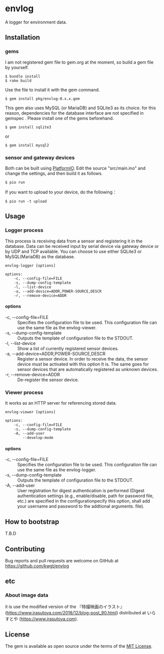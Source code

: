 # envlog
A logger for environment data.

## Installation
### gems
I am not registered gem file to gem.org at the moment, so build  a gem file by yourself.

```
$ bundle install
$ rake build
```

Use the file to install it with the gem command.

```
$ gem install pkg/envlog-0.x.x.gem
```

This gem also uses MySQL (or MariaDB) and SQLite3 as its choice. for this reason, dependencies for the database interface are not specified in gemspec . Please install one of the gems beforehand.

```
$ gem install sqlite3
```
or
```
$ gem install mysql2
```

### sensor and gateway devices
Both can be built using [PlatformIO](https://platformio.org/). Edit the source "src/main.ino" and change the settings, and then build it as follows.

```
$ pio run
```

If you want to upload to your device, do the following：
```
$ pio run -t upload
```

## Usage
### Logger process
This process is receiving data from a sensor and registering it in the database. Data can be received  input by serial device via  gateway device or by UDP and TCP available. You can choose to use either SQLite3 or MySQL(MariaDB) as the database.

```
envlog-logger [options]

options:
    -c, --config-file=FILE
    -s, --dump-config-template
    -l, --list-device
    -a, --add-device=ADDR,POWER-SOURCE,DESCR
    -r, --remove-device=ADDR
```

#### options
<dl>
  <dt>-c, --config-file=FILE</dt>
  <dd>Specifies the configuration file to be used. This configuration file can use the same file as the envlog-viewer.</dd>

  <dt>-s, --dump-config-template</dt>
  <dd>Outputs the template of configuration file to the STDOUT. </dd>

  <dt>-l, --list-device</dt>
  <dd>Show a list of currently registered sensor devices.</dd>

  <dt>-a, --add-device=ADDR,POWER-SOURCE,DESCR</dt>
  <dd>Register a sensor device. In order to receive the data, the sensor device must be activated with this option It is. The same goes for sensor devices that are automatically registered as unknown devices.</dd>

  <dt>-r, --remove-device=ADDR</dt>
  <dd>De-register the sensor device.</dd>
</dl>


### Viewer process
It works as an HTTP server for referencing stored data.

```
envlog-viewer [options]

options:
    -c, --config-file=FILE
    -s, --dump-config-template
    -A, --add-user
        --develop-mode
```

#### options
<dl>
  <dt>-c, --config-file=FILE</dt>
  <dd>Specifies the configuration file to be used. This configuration file can use the same file as the envlog-logger.</dd>

  <dt>-s, --dump-config-template</dt>
  <dd>Outputs the template of configuration file to the STDOUT. </dd>

  <dt>-A, --add-user</dt>
  <dd>User registration for digest authentication is performed (Digest authentication settings (e.g., enable/disable, path for password file, etc.) are specified in the configurationpecify this option, shall add your username and password to the addtional arguments.
file). </dd>
</dl>

## How to bootstrap
T.B.D

## Contributing
Bug reports and pull requests are welcome on GitHub at https://github.com/kwgt/envlog

## etc
### About image data
it is use the modified version of the 『特撮映画のイラスト』(https://www.irasutoya.com/2018/12/blog-post_90.html) distributed at いらすとや (https://www.irasutoya.com).

## License
The gem is available as open source under the terms of the [MIT License](https://opensource.org/licenses/MIT).
